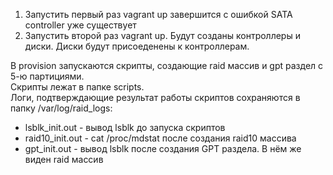 
1. Запустить первый раз vagrant up завершится с ошибкой SATA controller уже существует
2. Запустить второй раз vagrant up. Будут созданы контроллеры и диски. Диски будут присоеденены к контроллерам.

В provision запускаются скрипты, создающие raid массив и gpt раздел с 5-ю партициями.  
Скрипты лежат в папке scripts.  
Логи, подтверждающие результат работы скриптов сохраняются в папку /var/log/raid_logs:
- lsblk_init.out - вывод lsblk до запуска скриптов
- raid10_init.out - cat /proc/mdstat после создания raid10 массива
- gpt_init.out - вывод lsblk после создания GPT раздела. В нём же виден raid массив